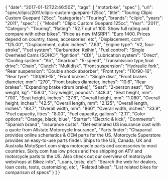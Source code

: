 {
    "date": "2017-01-12T22:46:50Z",
    "tags": [
        "motorbike",
        "spec"
    ],
    "url": "spec\/clipic\/2011\/clipic-custom-guepard-125cc",
    "title": "Touring Clipic Custom Guepard 125cc",
    "categories": "Touring",
    "brands": "clipic",
    "years": "2011",
    "spec": [
        {
            "Model": "Clipic Custom Guepard 125cc",
            "Year": "2011",
            "Category": "Touring",
            "Rating": "52.7 out of 100. Show full rating and compare with other bikes",
            "Price as new (MSRP)": "Euro 1400.  Prices depend on country, taxes, accessories, etc",
            "Displacement, ccm": "125.00",
            "Displacement, cubic inches": "7.63",
            "Engine type": "V2, four-stroke",
            "Fuel system": "Carburettor. Keihin",
            "Fuel control": "Single Overhead Cams (SOHC)",
            "Ignition": "CDI",
            "Lubrication system": "Direct",
            "Cooling system": "Air",
            "Gearbox": "5-speed",
            "Transmission type,final drive": "Chain",
            "Clutch": "Multidisk",
            "Front suspension": "Hydraulic fork",
            "Rear suspension": "Double shock absorber",
            "Front tyre": "110\/90-16",
            "Rear tyre": "130\/90-15",
            "Front brakes": "Single disc",
            "Front brakes diameter, mm": "270",
            "Front brakes diameter, inches": "10.6",
            "Rear brakes": "Expanding brake (drum brake)",
            "Seat": "2-person seat",
            "Dry weight, kg": "158.0",
            "Dry weight, pounds": "348.3",
            "Seat height, mm": "700",
            "Seat height, inches": "27.6",
            "Overall height, mm": "1.080",
            "Overall height, inches": "42.5",
            "Overall length, mm": "2.125",
            "Overall length, inches": "83.7",
            "Overall width, mm": "860",
            "Overall width, inches": "33.9",
            "Fuel capacity, litres": "8.00",
            "Fuel capacity, gallons": "2.11",
            "Color options": "Orange, black, blue",
            "Starter": "Electric & kick",
            "Comments": "Spanish brand",
            "Insurance costs": "Get estimated US insurance cost with a quote from Allstate Motorcycle Insurance",
            "Parts finder": "Chaparral provides online schematics & OEM parts for the US.   Motorcycle Superstore provides an easy-to-use parts finder. Ships to the US, Canada, UK and Australia.MotoSport.com ships motorcycle parts and accessories to most countries.    Sixity.com has low prices and free shipping on ATV and motorcycle parts to the US. Also check out our overview of motorcycle webshops at Bikez.info",
            "Loans, tests, etc": "Search the web for dealers, loan costs, tests, customizing, etc",
            "Related bikes": "List related bikes for comparison of specs"
        }
    ]
}